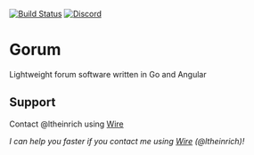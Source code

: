 [![Build Status](https://travis-ci.com/ltheinrich/gorum.svg?branch=master)](https://travis-ci.com/ltheinrich/gorum)
[![Discord](https://img.shields.io/discord/488792767657410560.svg)](https://discord.gg/jjRruxx)

# Gorum
Lightweight forum software written in Go and Angular

## Support
Contact @ltheinrich using [Wire](https://wire.com/)

*I can help you faster if you contact me using [Wire](https://wire.com/) (@ltheinrich)!*
